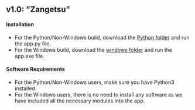 ## v1.0: "Zangetsu"

#### Installation

- For the Python/Non-Windows build, download the [Python folder](https://github.com/ashwindasr/Anime-Tracker/tree/master/v1.0/python) and run the app.py file.
- For the Windows build, download the [windows folder](https://github.com/ashwindasr/Anime-Tracker/tree/master/v1.0/windows) and run the app.exe file.

#### Software Requirements
- For the Python/Non-Windows users, make sure you have Python3 installed.
- For the Windows users, there is no need to install any software as we have included all the necessary modules into the app.

